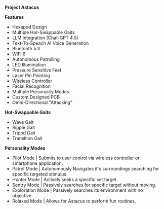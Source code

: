 **Project Astacus**

**Features**
- Hexapod Design
- Multiple Hot-Swappable Gaits
- LLM Integration (Chat-GPT 4.0)
- Text-To-Speach AI Voice Generation
- Bluetooth 5.3
- WiFi 6
- Autonomous Patrolling
- LED Illumination
- Pressure Sensitive Feet
- Laser Pin Pointing
- Wireless Controller
- Facial Recognition
- Multiple Personality Modes
- Custom Designed PCB
- Omni-Directional "Attacking"

**Hot-Swappable Gaits**
- Wave Gait
- Ripple Gait
- Tripod Gait
- Transition Gait

**Personality Modes**
- Pilot Mode | Submits to user control via wireless controller or smartphone application.
- Patrol Mode | Autonomously Navigates it's surroundings searching for specific targeted stimulus.
- Hunter Mode | Actively seeks a specific set target.
- Sentry Mode | Passively searches for specific target without moving.
- Exploration Mode | Passively searches its environment with no objective.
- Relaxed Mode | Allows for Astacus to perform fun routines.
